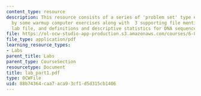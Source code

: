 ```yaml
---
content_type: resource
description: This resource consists of a series of 'problem set' type exercises followed
  by some warmup computer exercises along with  3 supporting file mentioned in the
  lab file, and definitions and descriptive statistics for DNA sequences.
file: https://ol-ocw-studio-app-production.s3.amazonaws.com/courses/6-877j-computational-evolutionary-biology-fall-2005/88b74364caa7aca93cf1d5d315cb1406_lab_part1.pdf
file_type: application/pdf
learning_resource_types:
- Labs
parent_title: Labs
parent_type: CourseSection
resourcetype: Document
title: lab_part1.pdf
type: OCWFile
uid: 88b74364-caa7-aca9-3cf1-d5d315cb1406
---
```

